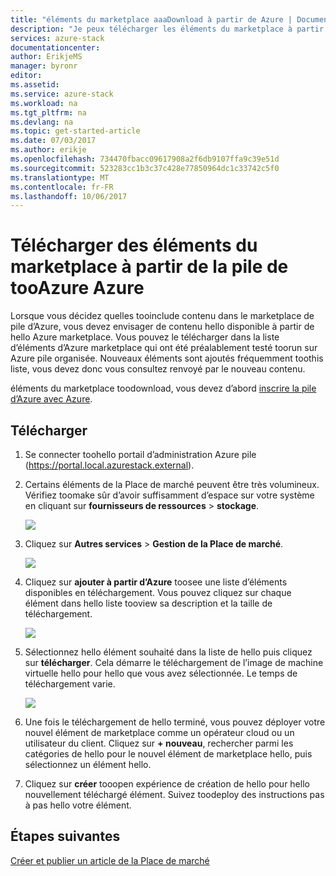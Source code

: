 ```yaml
---
title: "éléments du marketplace aaaDownload à partir de Azure | Documents Microsoft"
description: "Je peux télécharger les éléments du marketplace à partir d’Azure toomy de déploiement de la pile de Azure."
services: azure-stack
documentationcenter: 
author: ErikjeMS
manager: byronr
editor: 
ms.assetid: 
ms.service: azure-stack
ms.workload: na
ms.tgt_pltfrm: na
ms.devlang: na
ms.topic: get-started-article
ms.date: 07/03/2017
ms.author: erikje
ms.openlocfilehash: 734470fbacc09617908a2f6db9107ffa9c39e51d
ms.sourcegitcommit: 523283cc1b3c37c428e77850964dc1c33742c5f0
ms.translationtype: MT
ms.contentlocale: fr-FR
ms.lasthandoff: 10/06/2017
---
```

# <a name="download-marketplace-items-from-azure-tooazure-stack"></a>Télécharger des éléments du marketplace à partir de la pile de tooAzure Azure

Lorsque vous décidez quelles tooinclude contenu dans le marketplace de pile d’Azure, vous devez envisager de contenu hello disponible à partir de hello Azure marketplace. Vous pouvez le télécharger dans la liste d’éléments d’Azure marketplace qui ont été préalablement testé toorun sur Azure pile organisée. Nouveaux éléments sont ajoutés fréquemment toothis liste, vous devez donc vous consultez renvoyé par le nouveau contenu.

éléments du marketplace toodownload, vous devez d’abord [inscrire la pile d’Azure avec Azure](azure-stack-register.md). 

## <a name="download"></a>Télécharger
1. Se connecter toohello portail d’administration Azure pile (https://portal.local.azurestack.external).
2. Certains éléments de la Place de marché peuvent être très volumineux.  Vérifiez toomake sûr d’avoir suffisamment d’espace sur votre système en cliquant sur **fournisseurs de ressources** > **stockage**.

    ![](media/azure-stack-download-azure-marketplace-item/image01.png)

3. Cliquez sur **Autres services** > **Gestion de la Place de marché**.

    ![](media/azure-stack-download-azure-marketplace-item/image02.png)

4. Cliquez sur **ajouter à partir d’Azure** toosee une liste d’éléments disponibles en téléchargement. Vous pouvez cliquez sur chaque élément dans hello liste tooview sa description et la taille de téléchargement.

    ![](media/azure-stack-download-azure-marketplace-item/image03.png)

5. Sélectionnez hello élément souhaité dans la liste de hello puis cliquez sur **télécharger**. Cela démarre le téléchargement de l’image de machine virtuelle hello pour hello que vous avez sélectionnée. Le temps de téléchargement varie.

    ![](media/azure-stack-download-azure-marketplace-item/image04.png)

6. Une fois le téléchargement de hello terminé, vous pouvez déployer votre nouvel élément de marketplace comme un opérateur cloud ou un utilisateur du client. Cliquez sur **+ nouveau**, rechercher parmi les catégories de hello pour le nouvel élément de marketplace hello, puis sélectionnez un élément hello.
7. Cliquez sur **créer** tooopen expérience de création de hello pour hello nouvellement téléchargé élément. Suivez toodeploy des instructions pas à pas hello votre élément.

## <a name="next-steps"></a>Étapes suivantes

[Créer et publier un article de la Place de marché](azure-stack-create-and-publish-marketplace-item.md)
